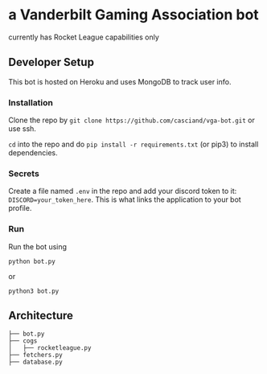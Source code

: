 # a Vanderbilt Gaming Association bot

currently has Rocket League capabilities only

## Developer Setup

This bot is hosted on Heroku and uses MongoDB to track user info.

### Installation

Clone the repo by 
`git clone https://github.com/casciand/vga-bot.git` or use ssh.

`cd` into the repo and do `pip install -r requirements.txt` (or pip3) to install dependencies.

### Secrets

Create a file named `.env` in the repo and add your discord token to it: `DISCORD=your_token_here`.
This is what links the application to your bot profile.

### Run

Run the bot using 

```commandline
python bot.py
```
or 
```commandline
python3 bot.py
```

## Architecture

```
├── bot.py
├── cogs
│   ├── rocketleague.py
├── fetchers.py
├── database.py
```
